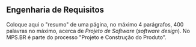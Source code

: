 ## Engenharia de Requisitos

Coloque aqui o "resumo" de uma página, no máximo 4 parágrafos,
400 palavras no máximo, acerca de _Projeto de Software_ (_software design_).
No MPS.BR é parte do processo "Projeto e Construção do Produto".
